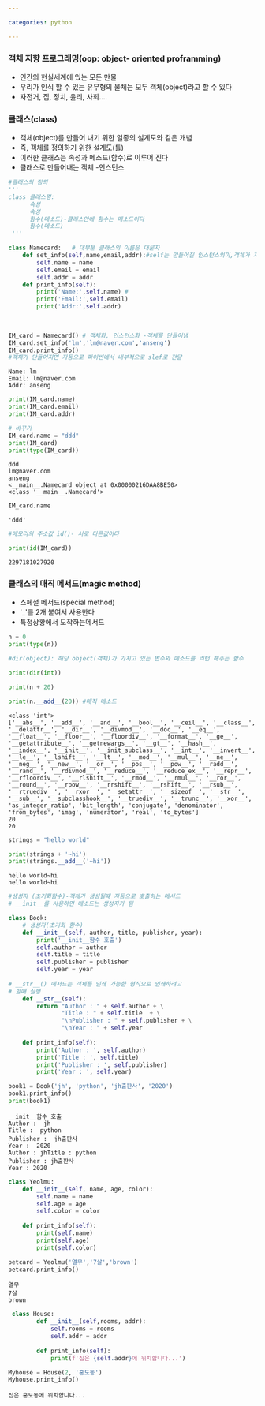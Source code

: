 ```yaml
---

categories: python

---
```





### 객체 지향 프로그래밍(oop: object- oriented proframming)
- 인간의 현실세계에 있는 모든 만물
- 우리가 인식 할 수 있는 유무형의 물체는 모두 객체(object)라고 할 수 있다
- 자전거, 집, 정치, 윤리, 사회....

### 클래스(class)
- 객체(object)를 만들어 내기 위한 일종의 설계도와 같은 개념
- 즉, 객체를 정의하기 위한 설계도(틀)
- 이러한 클래스는 속성과 메소드(함수)로 이루어 진다
- 클래스로 만들어내는 객체 -인스턴스


```python
#클래스의 정의
'''
class 클래스명:
      속성
      속성
      함수(메소드)-클래스안에 함수는 메소드이다
      함수(메소드)
 '''
```


```python
class Namecard:   # 대부분 클래스의 이름은 대문자
    def set_info(self,name,email,addr):#self는 만들어질 인스턴스의미,객체가 저장되는 공간
        self.name = name  
        self.email = email
        self.addr = addr
    def print_info(self):
        print('Name:',self.name) # 
        print('Email:',self.email)
        print('Addr:',self.addr)
    
        
```


```python
IM_card = Namecard() # 객체화, 인스턴스화 -객체를 만들어냄
IM_card.set_info('lm','lm@naver.com','anseng')
IM_card.print_info()
#객체가 만들어지면 자동으로 파이썬에서 내부적으로 slef로 전달
```

    Name: lm
    Email: lm@naver.com
    Addr: anseng
    


```python
print(IM_card.name)
print(IM_card.email)
print(IM_card.addr)

# 바꾸기
IM_card.name = "ddd"
print(IM_card)
print(type(IM_card))
```

    ddd
    lm@naver.com
    anseng
    <__main__.Namecard object at 0x00000216DAA8BE50>
    <class '__main__.Namecard'>
    


```python
IM_card.name 
```




    'ddd'




```python
#메모리의 주소값 id()- 서로 다른값이다

print(id(IM_card))
```

    2297181027920
    

### 클래스의 매직 메서드(magic method)
- 스페셜 메서드(special method)
- '_'를 2개 붙여서 사용한다
- 특정상황에서 도작하는메서드


```python
n = 0
print(type(n))

#dir(object): 해당 object(객체)가 가지고 있는 변수와 메소드를 리턴 해주는 함수

print(dir(int))

print(n + 20)

print(n.__add__(20)) #매직 메소드

```

    <class 'int'>
    ['__abs__', '__add__', '__and__', '__bool__', '__ceil__', '__class__', '__delattr__', '__dir__', '__divmod__', '__doc__', '__eq__', '__float__', '__floor__', '__floordiv__', '__format__', '__ge__', '__getattribute__', '__getnewargs__', '__gt__', '__hash__', '__index__', '__init__', '__init_subclass__', '__int__', '__invert__', '__le__', '__lshift__', '__lt__', '__mod__', '__mul__', '__ne__', '__neg__', '__new__', '__or__', '__pos__', '__pow__', '__radd__', '__rand__', '__rdivmod__', '__reduce__', '__reduce_ex__', '__repr__', '__rfloordiv__', '__rlshift__', '__rmod__', '__rmul__', '__ror__', '__round__', '__rpow__', '__rrshift__', '__rshift__', '__rsub__', '__rtruediv__', '__rxor__', '__setattr__', '__sizeof__', '__str__', '__sub__', '__subclasshook__', '__truediv__', '__trunc__', '__xor__', 'as_integer_ratio', 'bit_length', 'conjugate', 'denominator', 'from_bytes', 'imag', 'numerator', 'real', 'to_bytes']
    20
    20
    


```python
strings = "hello world"

print(strings + '~hi')
print(strings.__add__('~hi'))
```

    hello world~hi
    hello world~hi
    


```python
#생성자 (초기화함수)-객체가 생성될떄 자동으로 호출하는 메서드
# __init__를 사용하면 메소드는 생성자가 됨

class Book:
    # 생성자(초기화 함수)
    def __init__(self, author, title, publisher, year):
        print('__init__함수 호출')
        self.author = author
        self.title = title
        self.publisher = publisher
        self.year = year
        
# __str__() 메서드는 객체를 인쇄 가능한 형식으로 인쇄하려고
# 할때 실행
    def __str__(self):
        return "Author : " + self.author + \
               "Title : " + self.title  + \
               "\nPublisher : " + self.publisher + \
               "\nYear : " + self.year 
    
    def print_info(self):
        print('Author : ', self.author)
        print('Title : ', self.title)
        print('Publisher : ', self.publisher)
        print('Year : ', self.year)
```


```python
book1 = Book('jh', 'python', 'jh출판사', '2020')
book1.print_info()
print(book1)
```

    __init__함수 호출
    Author :  jh
    Title :  python
    Publisher :  jh출판사
    Year :  2020
    Author : jhTitle : python
    Publisher : jh출판사
    Year : 2020
    


```python
class Yeolmu:
    def __init__(self, name, age, color):
        self.name = name 
        self.age = age
        self.color = color
        
    def print_info(self):
        print(self.name)
        print(self.age)
        print(self.color)

```


```python
petcard = Yeolmu('열무','7살','brown')
petcard.print_info()
```

    열무
    7살
    brown
    


```python
 class House:
        def __init__(self,rooms, addr):
            self.rooms = rooms
            self.addr = addr
        
        def print_info(self):
            print(f'집은 {self.addr}에 위치합니다...')
```


```python
Myhouse = House(2, '홍도동')
Myhouse.print_info()
```

    집은 홍도동에 위치합니다...
    


```python

```
